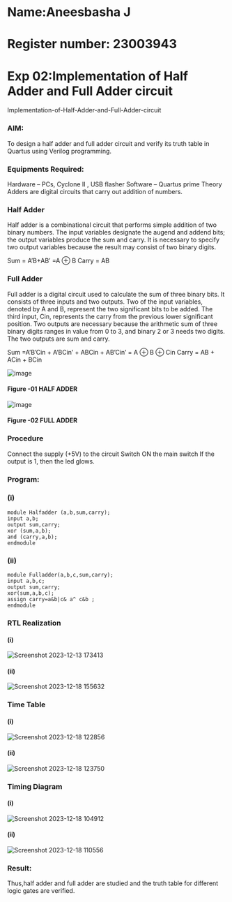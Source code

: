 # Name:Aneesbasha J
# Register number: 23003943
# Exp 02:Implementation of Half Adder and Full Adder circuit

 Implementation-of-Half-Adder-and-Full-Adder-circuit
### AIM:
To design a half adder and full adder circuit and verify its truth table in Quartus using Verilog programming.

### Equipments Required:
Hardware – PCs, Cyclone II , USB flasher
Software – Quartus prime
Theory
Adders are digital circuits that carry out addition of numbers.

### Half Adder
Half adder is a combinational circuit that performs simple addition of two binary numbers. The input variables designate the augend and addend bits; the output variables produce the sum and carry. It is necessary to specify two output variables because the result may consist of two binary digits.

Sum = A’B+AB’ =A ⊕ B Carry = AB

### Full Adder
Full adder is a digital circuit used to calculate the sum of three binary bits. It consists of three inputs and two outputs. Two of the input variables, denoted by A and B, represent the two significant bits to be added. The third input, Cin, represents the carry from the previous lower significant position. Two outputs are necessary because the arithmetic sum of three binary digits ranges in value from 0 to 3, and binary 2 or 3 needs two digits. The two outputs are sum and carry.

Sum =A’B’Cin + A’BCin’ + ABCin + AB’Cin’ = A ⊕ B ⊕ Cin Carry = AB + ACin + BCin

 ![image](https://user-images.githubusercontent.com/36288975/163552156-a13e5a56-c638-4110-97d9-8896907c8d25.png)

#### Figure -01 HALF ADDER 


![image](https://user-images.githubusercontent.com/36288975/163552057-b3547877-6d07-45b4-b7e0-bcfebfad9e1d.png)

#### Figure -02 FULL ADDER 

### Procedure

Connect the supply (+5V) to the circuit
Switch ON the main switch
If the output is 1, then the led glows.
### Program:
### (i)
```
module Halfadder (a,b,sum,carry);
input a,b;
output sum,carry;
xor (sum,a,b);
and (carry,a,b);
endmodule
```
### (ii)
```
module Fulladder(a,b,c,sum,carry);
input a,b,c;
output sum,carry;
xor(sum,a,b,c);
assign carry=a&b|c& a^ c&b ;
endmodule
```
### RTL Realization
#### (i)
![Screenshot 2023-12-13 173413](https://github.com/Aneesbasha18/Exp-02-Implementation-of-Half-Adder-and-Full-Adder-circuit/assets/154219883/2c51fd91-8c67-44d5-b958-57b2b75e51af)

#### (ii)
![Screenshot 2023-12-18 155632](https://github.com/Aneesbasha18/Exp-02-Implementation-of-Half-Adder-and-Full-Adder-circuit/assets/154219883/de27f870-eced-4a68-91bf-9fd232a535c7)

### Time Table
#### (i)
![Screenshot 2023-12-18 122856](https://github.com/Aneesbasha18/Exp-02-Implementation-of-Half-Adder-and-Full-Adder-circuit/assets/154219883/01fa4dc8-0fd0-43b7-8961-8c1fdf66c749)
#### (ii)
![Screenshot 2023-12-18 123750](https://github.com/Aneesbasha18/Exp-02-Implementation-of-Half-Adder-and-Full-Adder-circuit/assets/154219883/c909a641-bc33-416f-9513-1c0f5e4a264c)

### Timing Diagram
#### (i)

![Screenshot 2023-12-18 104912](https://github.com/Aneesbasha18/Exp-02-Implementation-of-Half-Adder-and-Full-Adder-circuit/assets/154219883/3d654d0a-477a-4504-a221-28426237b04b)
#### (ii)
![Screenshot 2023-12-18 110556](https://github.com/Aneesbasha18/Exp-02-Implementation-of-Half-Adder-and-Full-Adder-circuit/assets/154219883/32c7f991-c8db-4f66-accd-ac6ad9e60344)

### Result:
Thus,half adder and full adder are studied and the truth table for different logic gates are verified.
